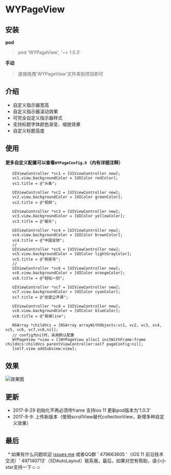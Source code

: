 # WYPageView

## 安装
**pod**
 
 > pod 'WYPageView', '~> 1.0.3'
     
**手动**

 > 直接拖拽'WYPageView'文件夹到项目即可
     
## 介绍
 * 自定义指示器宽高
 * 自定义指示器滚动效果
 * 可完全自定义指示器样式
 * 支持标题字体颜色渐变、缩放效果
 * 自定义标题高度

## 使用
#### 更多自定义配置可以查看`WYPageConfig.h`（内有详细注释）
 ```
    UIViewController *vc1 = [UIViewController new];
    vc1.view.backgroundColor = [UIColor redColor];
    vc1.title = @"头条";
    
    UIViewController *vc2 = [UIViewController new];
    vc2.view.backgroundColor = [UIColor greenColor];
    vc2.title = @"视频";
    
    UIViewController *vc3 = [UIViewController new];
    vc3.view.backgroundColor = [UIColor yellowColor];
    vc3.title = @"娱乐";
    
    UIViewController *vc4 = [UIViewController new];
    vc4.view.backgroundColor = [UIColor brownColor];
    vc4.title = @"中国足球";
    //
    UIViewController *vc5 = [UIViewController new];
    vc5.view.backgroundColor = [UIColor lightGrayColor];
    vc5.title = @"网易号";
    //
    UIViewController *vc6 = [UIViewController new];
    vc6.view.backgroundColor = [UIColor orangeColor];
    vc6.title = @"轻松一刻";
    
    UIViewController *vc7 = [UIViewController new];
    vc7.view.backgroundColor = [UIColor cyanColor];
    vc7.title = @"态度公开课";
    
    UIViewController *vc8 = [UIViewController new];
    vc8.view.backgroundColor = [UIColor blueColor];
    vc8.title = @"易城live";
    
    NSArray *childVcs = [NSArray arrayWithObjects:vc1, vc2, vc3, vc4, vc5, vc6, vc7,vc8,nil];
    // config为nil时，采用默认配置
    WYPageView *view = [[WYPageView alloc] initWithFrame:frame childVcs:childVcs parentViewController:self pageConfig:nil];
    [self.view addSubview:view];
 ```
 
 ## 效果
 
![效果图](https://github.com/lwy121810/WYPageView/blob/master/Image/效果图.gif)

 ## 更新
  * 2017-8-29 初始化不再必须传frame 支持ios 11 更新pod版本为'1.0.3'
  * 2017-8-9: 上传新版本（使用scrollView替代collectionView，新增多种自定义效果）
  
 ## 最后
   * 如果有什么问题欢迎 [issues me](https://github.com/lwy121810/WYPageView/issues) 或者QQ群 ' 479663605 '（iOS 11 前沿技术交流）' 497140713'（SDAutoLayout）联系我，最后，如果对您有帮助，请小小star支持一下☺️☺️
   
